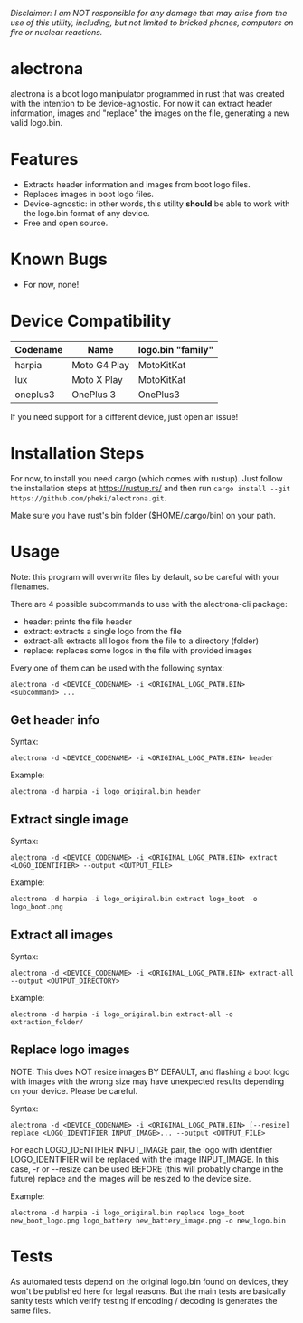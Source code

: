 *Disclaimer: I am NOT responsible for any damage that may arise from the use of this utility, including, but not limited to bricked phones, computers on fire or nuclear reactions.*

# alectrona

alectrona is a boot logo manipulator programmed in rust that was created with the intention to be device-agnostic. For now it can extract header information, images and "replace" the images on the file, generating a new valid logo.bin.

# Features

- Extracts header information and images from boot logo files.
- Replaces images in boot logo files.
- Device-agnostic: in other words, this utility **should** be able to work with the logo.bin format of any device.
- Free and open source.

# Known Bugs

- For now, none!

# Device Compatibility

| Codename | Name | logo.bin "family" |
| --- | --- | --- |
| harpia | Moto G4 Play | MotoKitKat |
| lux | Moto X Play | MotoKitKat |
| oneplus3 | OnePlus 3 | OnePlus3 |

If you need support for a different device, just open an issue!

# Installation Steps

For now, to install you need cargo (which comes with rustup). Just follow the installation steps at https://rustup.rs/ and then run ```cargo install --git https://github.com/pheki/alectrona.git```.

Make sure you have rust's bin folder ($HOME/.cargo/bin) on your path.

# Usage
Note: this program will overwrite files by default, so be careful with your filenames.

There are 4 possible subcommands to use with the alectrona-cli package:
- header: prints the file header
- extract: extracts a single logo from the file
- extract-all: extracts all logos from the file to a directory (folder)
- replace: replaces some logos in the file with provided images

Every one of them can be used with the following syntax:
```
alectrona -d <DEVICE_CODENAME> -i <ORIGINAL_LOGO_PATH.BIN> <subcommand> ...
```

## Get header info

Syntax:
```
alectrona -d <DEVICE_CODENAME> -i <ORIGINAL_LOGO_PATH.BIN> header
```
Example:
```
alectrona -d harpia -i logo_original.bin header
```

## Extract single image
Syntax:
```
alectrona -d <DEVICE_CODENAME> -i <ORIGINAL_LOGO_PATH.BIN> extract <LOGO_IDENTIFIER> --output <OUTPUT_FILE>
```

Example:
```
alectrona -d harpia -i logo_original.bin extract logo_boot -o logo_boot.png
```

## Extract all images
Syntax:
```
alectrona -d <DEVICE_CODENAME> -i <ORIGINAL_LOGO_PATH.BIN> extract-all --output <OUTPUT_DIRECTORY>
```

Example:
```
alectrona -d harpia -i logo_original.bin extract-all -o extraction_folder/
```

## Replace logo images
NOTE: This does NOT resize images BY DEFAULT, and flashing a boot logo with images with the wrong size may have unexpected results depending on your device. Please be careful.

Syntax:
```
alectrona -d <DEVICE_CODENAME> -i <ORIGINAL_LOGO_PATH.BIN> [--resize] replace <LOGO_IDENTIFIER INPUT_IMAGE>... --output <OUTPUT_FILE>
```

For each LOGO_IDENTIFIER INPUT_IMAGE pair, the logo with identifier LOGO_IDENTIFIER will be replaced with the image INPUT_IMAGE.
In this case, -r or --resize can be used BEFORE (this will probably change in the future) replace and the images will be resized to the device size.

Example:
```
alectrona -d harpia -i logo_original.bin replace logo_boot new_boot_logo.png logo_battery new_battery_image.png -o new_logo.bin
```

# Tests

As automated tests depend on the original logo.bin found on devices, they won't be published here for legal reasons. But the main tests are basically sanity tests which verify testing if encoding / decoding is generates the same files.
